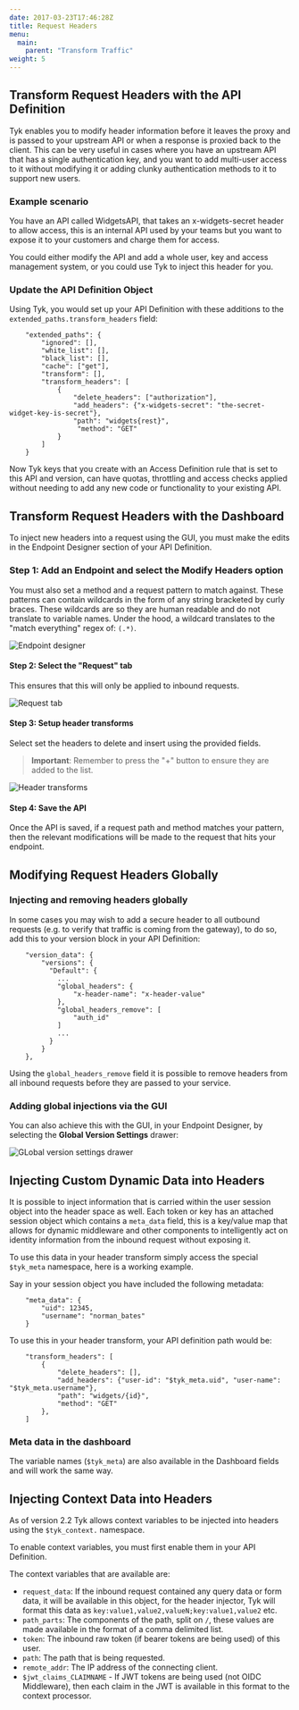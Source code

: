 ```yaml
---
date: 2017-03-23T17:46:28Z
title: Request Headers
menu:
  main:
    parent: "Transform Traffic"
weight: 5 
---
```


## <a name="with-api"></a> Transform Request Headers with the API Definition

Tyk enables you to modify header information before it leaves the proxy and is passed to your upstream API or when a response is proxied back to the client. This can be very useful in cases where you have an upstream API that has a single authentication key, and you want to add multi-user access to it without modifying it or adding clunky authentication methods to it to support new users.

### Example scenario

You have an API called WidgetsAPI, that takes an x-widgets-secret header to allow access, this is an internal API used by your teams but you want to expose it to your customers and charge them for access.

You could either modify the API and add a whole user, key and access management system, or you could use Tyk to inject this header for you.

### Update the API Definition Object

Using Tyk, you would set up your API Definition with these additions to the `extended_paths.transform_headers` field:

```
    "extended_paths": {
        "ignored": [],
        "white_list": [],
        "black_list": [],
        "cache": ["get"],
        "transform": [],
        "transform_headers": [
            {
                "delete_headers": ["authorization"],
                "add_headers": {"x-widgets-secret": "the-secret-widget-key-is-secret"},
                "path": "widgets{rest}",
                 "method": "GET"
            }
        ]
    }
```

Now Tyk keys that you create with an Access Definition rule that is set to this API and version, can have quotas, throttling and access checks applied without needing to add any new code or functionality to your existing API.

## <a name="with-api"></a> Transform Request Headers with the Dashboard

To inject new headers into a request using the GUI, you must make the edits in the Endpoint Designer section of your API Definition.

### Step 1: Add an Endpoint and select the Modify Headers option

You must also set a method and a request pattern to match against. These patterns can contain wildcards in the form of any string bracketed by curly braces. These wildcards are so they are human readable and do not translate to variable names. Under the hood, a wildcard translates to the "match everything" regex of: `(.*)`.

![Endpoint designer][1]

#### Step 2: Select the "Request" tab

This ensures that this will only be applied to inbound requests.

![Request tab][2]

#### Step 3: Setup header transforms

Select set the headers to delete and insert using the provided fields.

> **Important**: Remember to press the "+" button to ensure they are added to the list.

![Header transforms][3]

#### Step 4: Save the API

Once the API is saved, if a request path and method matches your pattern, then the relevant modifications will be made to the request that hits your endpoint.

 

## <a name="global-edits"></a> Modifying Request Headers Globally

### Injecting and removing headers globally

In some cases you may wish to add a secure header to all outbound requests (e.g. to verify that traffic is coming from the gateway), to do so, add this to your version block in your API Definition:

```
    "version_data": {
        "versions": {
          "Default": {
            ...
            "global_headers": {
                "x-header-name": "x-header-value"
            },
            "global_headers_remove": [
                "auth_id"
            ]
            ...
          }
        }
    },
```

Using the `global_headers_remove` field it is possible to remove headers from all inbound requests before they are passed to your service.

### Adding global injections via the GUI

You can also achieve this with the GUI, in your Endpoint Designer, by selecting the **Global Version Settings** drawer:

![GLobal version settings drawer][4]

## <a name="meta-data"></a> Injecting Custom Dynamic Data into Headers

It is possible to inject information that is carried within the user session object into the header space as well. Each token or key has an attached session object which contains a `meta_data` field, this is a key/value map that allows for dynamic middleware and other components to intelligently act on identity information from the inbound request without exposing it.

To use this data in your header transform simply access the special `$tyk_meta` namespace, here is a working example.

Say in your session object you have included the following metadata:

```
    "meta_data": {
        "uid": 12345,
        "username": "norman_bates"
    }
```

To use this in your header transform, your API definition path would be:

```
    "transform_headers": [
        {
            "delete_headers": [],
            "add_headers": {"user-id": "$tyk_meta.uid", "user-name": "$tyk_meta.username"},
            "path": "widgets/{id}",
            "method": "GET"
        },
    ]
```

### Meta data in the dashboard

The variable names (`$tyk_meta`) are also available in the Dashboard fields and will work the same way.

## <a name="context-variables"></a> Injecting Context Data into Headers

As of version 2.2 Tyk allows context variables to be injected into headers using the `$tyk_context.` namespace.

To enable context variables, you must first enable them in your API Definition.

The context variables that are available are:

*   `request_data`: If the inbound request contained any query data or form data, it will be available in this object, for the header injector, Tyk will format this data as `key:value1,value2,valueN;key:value1,value2` etc.
*   `path_parts`: The components of the path, split on `/`, these values are made available in the format of a comma delimited list.
*   `token`: The inbound raw token (if bearer tokens are being used) of this user.
*   `path`: The path that is being requested.
*   `remote_addr`: The IP address of the connecting client.
*   `$jwt_claims_CLAIMNAME` - If JWT tokens are being used (not OIDC Middleware), then each claim in the JWT is available in this format to the context processor.

[1]: /img/dashboard/system-management/headersEndpointDesigner.png
[2]: /img/dashboard/system-management/headersRequestTab.png
[3]: /img/dashboard/system-management/setHeaders.png
[4]: /img/dashboard/system-management/globalHeaders.png


